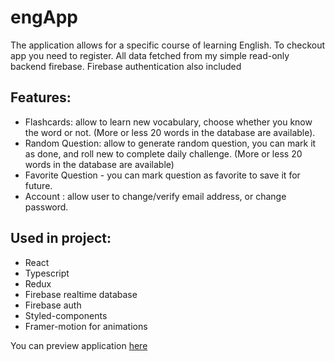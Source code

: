 # engApp
The application allows for a specific course of learning English.
To checkout app you need to register. All data fetched from my simple read-only backend firebase. Firebase authentication also included
## Features:
  - Flashcards: allow to learn new vocabulary, choose whether you know the word or not. (More or less 20 words in the database are available).
  - Random Question: allow to generate random question, you can mark it as done, and roll new to complete daily challenge. (More or less 20 words in the database are        available)
  - Favorite Question - you can mark question as favorite to save it for future.
  - Account : allow user to change/verify email address, or change password.

## Used in project:
- React
- Typescript
- Redux
- Firebase realtime database
- Firebase auth
- Styled-components
- Framer-motion for animations

You can preview application [here](https://engapp01.netlify.app)
